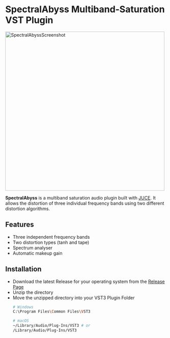 # SpectralAbyss Multiband-Saturation VST Plugin

<img width="500" alt="SpectralAbyssScreenshot" src="https://github.com/user-attachments/assets/0f55000b-6675-4339-9b2d-c05b0eaf80f4" />

**SpectralAbyss** is a multiband saturation audio plugin built with [JUCE](https://juce.com/).
It allows the distortion of three individual frequency bands using two different distortion algorithms.

## Features
* Three independent frequency bands
* Two distortion types (tanh and tape)
* Spectrum analyser
* Automatic makeup gain

## Installation
* Download the latest Release for your operating system from the [Release Page](https://github.com/pschaupp/spectral-abyss-multiband-saturation/releases/latest)
* Unzip the directory
* Move the unzipped directory into your VST3 Plugin Folder
  ```bash
  # Windows
  C:\Program Files\Common Files\VST3
  
  # macOS
  ~/Library/Audio/Plug-Ins/VST3 # or
  /Library/Audio/Plug-Ins/VST3
  ```
